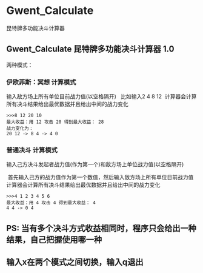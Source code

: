 # Gwent_Calculate
昆特牌多功能决斗计算器


## Gwent_Calculate 昆特牌多功能决斗计算器 1.0

两种模式：

### 伊欧菲斯：冥想 计算模式 
  
  输入敌方场上所有单位目前战力值(以空格隔开)
  
  比如输入2 4 8 12
  计算器会计算所有决斗结果给出最优数据并且给出中间的战力变化
  
```
>>>8 12 20 10
最大收益：用 12 攻击 20 得到最大收益： 28
战力变化为：
20 12 -> 8 4 -> 4 0
```
### 普通决斗 计算模式

  输入己方决斗发起者战力值(作为第一个)和敌方场上单位战力值(以空格隔开)
  
  首先输入己方的战力值作为第一个数值，然后输入敌方场上所有单位目前战力值
  计算器会计算所有决斗结果给出最优数据并且给出中间的战力变化
  
```
>>>4 1 2 3 4 5 6                       
最大收益：用 4 攻击 4 得到最大收益： 4                
4 4 -> 0 4                             
```

## PS: 当有多个决斗方式收益相同时，程序只会给出一种结果，自己把握使用哪一种
## 输入x在两个模式之间切换，输入q退出

